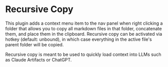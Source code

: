 # Recursive Copy

This plugin adds a context menu item to the nav panel when right clicking a folder that allows you to copy all markdown files in that folder, concatenate them, and place them in the clipboard. Recursive copy can be activated via hotkey (default: unbound), in which case everything in the active file's parent folder will be copied.

Recursive copy is meant to be used to quickly load context into LLMs such as Claude Artifacts or ChatGPT.
